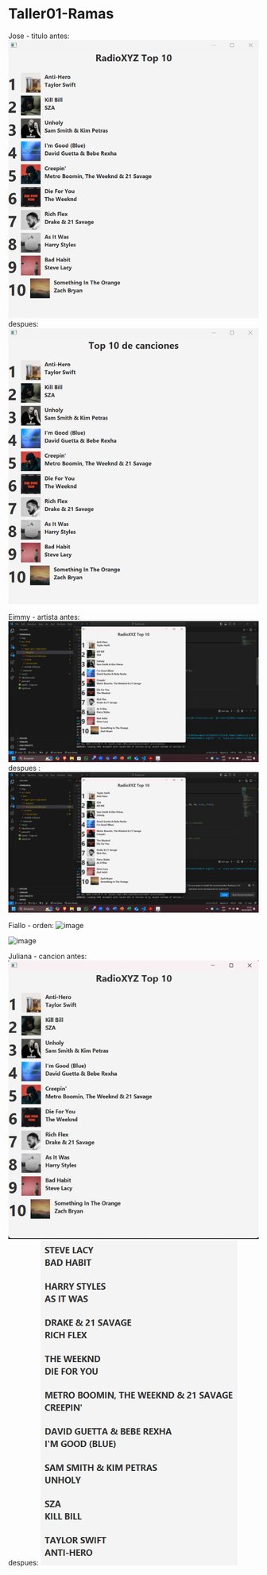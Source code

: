 # Taller01-Ramas


Jose - titulo
antes:
![alt text](antes.png)
despues:
![alt text](despues.png)

Eimmy - artista 
antes: 
![alt text](image-1.png)
despues : 
![alt text](image.png)

Fiallo - orden:
![image](https://github.com/user-attachments/assets/1287497f-55af-4282-b4e1-161f3214e4ac)

![image](https://github.com/user-attachments/assets/93f160a9-3f31-482d-b1bb-e08e90dd2746)

Juliana - cancion 
antes: ![alt text](1.jpg)
despues: ![alt text](2.jpg)

